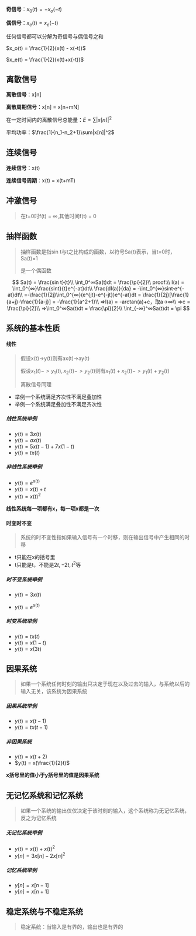 **奇信号**：$x_0(t) = -x_o(-t)$

**偶信号**：$x_e(t) = x_e(-t)$

任何信号都可以分解为奇信号与偶信号之和

$x_o(t) = \frac{1}{2}(x(t) - x(-t))$

$x_e(t) = \frac{1}{2}(x(t)+x(-t))$

## 离散信号

**离散信号**：x[n]

**离散周期信号**：x[n] = x[n+mN]

在一定时间内的离散信号总能量：$E = \sum|x[n]|^2$

平均功率：$\frac{1}{n_1-n_2+1}\sum|x[n]|^2$

## 连续信号

**连续信号**：x(t)

**连续信号周期**：x(t) = x(t+mT)

## 冲激信号

> 在t=0时f(t) = ∞,其他时间f(t) = 0

## 抽样函数

> 抽样函数是指sin t与t之比构成的函数，以符号Sa(t)表示，当t=0时，Sa(t)=1
>
> 是一个偶函数

$$
Sa(t) = \frac{sin t}{t}\\
\int_0^∞Sa(t)dt = \frac{\pi}{2}\\
proof:\\
I(a) = \int_0^{∞}\frac{sint}{t}e^{-at}dt\\
\frac{dI(a)}{da} = -\int_0^{∞}sint·e^{-at}dt\\
 =-\frac{1}{2j}\int_0^{∞}(e^{jt}-e^{-jt})e^{-at}dt = \frac{1}{2j}[\frac{1}{a+j}-\frac{1}{a-j}] = -\frac{1}{a^2+1}\\
 =>I(a) = -arctan(a)+c，取a->∞\\
 =>c = \frac{\pi}{2}\\
 =>\int_0^∞Sa(t)dt = \frac{\pi}{2}\\
\int_{-∞}^∞Sa(t)dt = \pi
$$

## 系统的基本性质

#### 线性

> 假设x(t)->y(t)则有ax(t)->ay(t)
>
> 假设$x_1(t)->y_1(t),x_2(t)->y_2(t)$则有$x_1(t)+x_2(t)->y_1(t)+y_2(t)$
>
> 离散信号同理

- 举例一个系统满足齐次性不满足叠加性
- 举例一个系统满足叠加性不满足齐次性

##### 线性系统举例

- $y(t) = 3x(t)$
- $y(t) = ax(t)$
- $y(t) = 5x(t-1)+7x(1-t)$
- $y(t) = tx(t)$

##### 非线性系统举例

- $y(t) = e^{x(t)}$
- $y(t) = x(t)+t$
- $y(t) = x(t)^2$

**线性系统每一项都有x，每一项x都是一次**

#### 时变时不变

> 系统的时不变性指如果输入信号有一个时移，则在输出信号中产生相同的时移

- t只能在x的括号里
- t只能是t，不能是$2t,-2t,t^2$等

##### 时不变系统举例

- $y(t) = 3x(t)$

- $y(t) = e^{x(t)}$

##### 时变系统举例

- $y(t) = tx(t)$
- $y(t) = x(1-t)$
- $y(t) = x(3t)$

## 因果系统

> 如果一个系统任何时刻的输出只决定于现在以及过去的输入，与系统以后的输入无关，该系统为因果系统

##### 因果系统举例

- $y(t) = x(t-1)$
- $y(t) = tx(t-1)$

##### 非因果系统

- $y(t) = x(t+2)$
- $y(t) = x(\frac{1}{2}t)$

**x括号里的值小于y括号里的值是因果系统**

## 无记忆系统和记忆系统

> 如果一个系统的输出仅仅决定于该时刻的输入，这个系统称为无记忆系统，反之为记忆系统

##### 无记忆系统举例

- $y(t) = x(t)+x(t)^2$
- $y[n] = 3x[n]-2x[n]^2$

##### 记忆系统举例

- $y[n] = x[n-1]$
- $y[n] = x[n+1]$

## 稳定系统与不稳定系统

> 稳定系统：当输入是有界的，输出也是有界的

